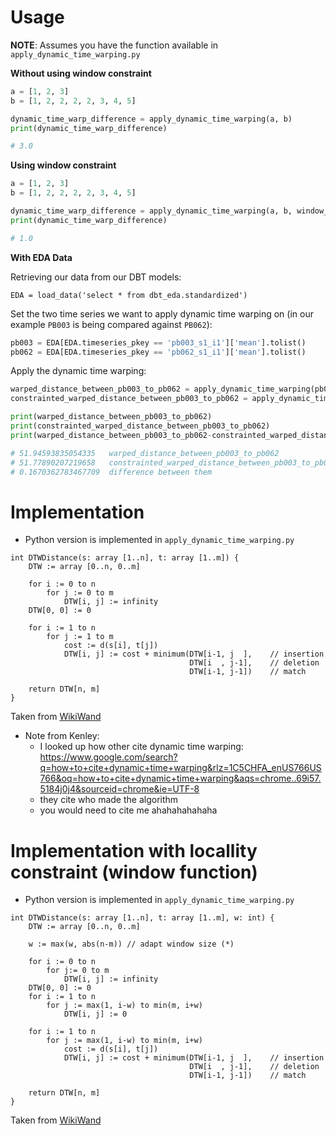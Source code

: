 # Usage

**NOTE**: Assumes you have the function available in `apply_dynamic_time_warping.py`

**Without using window constraint**

```python
a = [1, 2, 3]
b = [1, 2, 2, 2, 2, 3, 4, 5]

dynamic_time_warp_difference = apply_dynamic_time_warping(a, b)
print(dynamic_time_warp_difference)

# 3.0
```

**Using window constraint**

```python
a = [1, 2, 3]
b = [1, 2, 2, 2, 2, 3, 4, 5]

dynamic_time_warp_difference = apply_dynamic_time_warping(a, b, window_length=2)
print(dynamic_time_warp_difference)

# 1.0
```

**With EDA Data**

Retrieving our data from our DBT models:

```
EDA = load_data('select * from dbt_eda.standardized')
```

Set the two time series we want to apply dynamic time warping on (in our example `PB003` is being compared against `PB062`):

```python
pb003 = EDA[EDA.timeseries_pkey == 'pb003_s1_i1']['mean'].tolist()
pb062 = EDA[EDA.timeseries_pkey == 'pb062_s1_i1']['mean'].tolist()
```

Apply the dynamic time warping:

```python
warped_distance_between_pb003_to_pb062 = apply_dynamic_time_warping(pb003, pb062)
constrainted_warped_distance_between_pb003_to_pb062 = apply_dynamic_time_warping(pb003, pb062, window_length=5) # arbitrary 5

print(warped_distance_between_pb003_to_pb062)
print(constrainted_warped_distance_between_pb003_to_pb062)
print(warped_distance_between_pb003_to_pb062-constrainted_warped_distance_between_pb003_to_pb062)

# 51.94593835054335   warped_distance_between_pb003_to_pb062
# 51.77890207219658   constrainted_warped_distance_between_pb003_to_pb062
# 0.1670362783467709  difference between them
```

# Implementation 

- Python version is implemented in `apply_dynamic_time_warping.py`

```
int DTWDistance(s: array [1..n], t: array [1..m]) {
    DTW := array [0..n, 0..m]
    
    for i := 0 to n
        for j := 0 to m
            DTW[i, j] := infinity
    DTW[0, 0] := 0
    
    for i := 1 to n
        for j := 1 to m
            cost := d(s[i], t[j])
            DTW[i, j] := cost + minimum(DTW[i-1, j  ],    // insertion
                                        DTW[i  , j-1],    // deletion
                                        DTW[i-1, j-1])    // match
    
    return DTW[n, m]
}
```

Taken from [WikiWand](https://www.wikiwand.com/en/Dynamic_time_warping)

- Note from Kenley:
    - I looked up how other cite dynamic time warping: https://www.google.com/search?q=how+to+cite+dynamic+time+warping&rlz=1C5CHFA_enUS766US766&oq=how+to+cite+dynamic+time+warping&aqs=chrome..69i57.5184j0j4&sourceid=chrome&ie=UTF-8
    - they cite who made the algorithm
    - you would need to cite me ahahahahahaha 

# Implementation with locallity constraint (window function)

- Python version is implemented in `apply_dynamic_time_warping.py`

```
int DTWDistance(s: array [1..n], t: array [1..m], w: int) {
    DTW := array [0..n, 0..m]

    w := max(w, abs(n-m)) // adapt window size (*)

    for i := 0 to n
        for j:= 0 to m
            DTW[i, j] := infinity
    DTW[0, 0] := 0
    for i := 1 to n
        for j := max(1, i-w) to min(m, i+w)
            DTW[i, j] := 0

    for i := 1 to n
        for j := max(1, i-w) to min(m, i+w)
            cost := d(s[i], t[j])
            DTW[i, j] := cost + minimum(DTW[i-1, j  ],    // insertion
                                        DTW[i  , j-1],    // deletion
                                        DTW[i-1, j-1])    // match

    return DTW[n, m]
}
```

Taken from [WikiWand](https://www.wikiwand.com/en/Dynamic_time_warping)